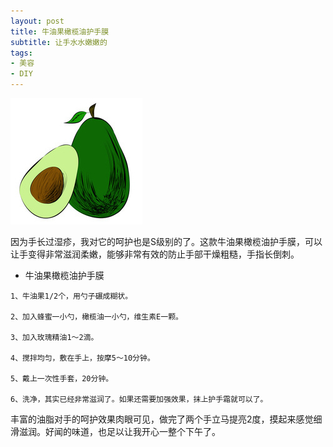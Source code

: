 ```yaml
---
layout: post
title: 牛油果橄榄油护手膜 
subtitle: 让手水水嫩嫩的
tags:
- 美容
- DIY
---
```


![](/img/avocado.jpg)

因为手长过湿疹，我对它的呵护也是S级别的了。这款牛油果橄榄油护手膜，可以让手变得非常滋润柔嫩，能够非常有效的防止手部干燥粗糙，手指长倒刺。

- 牛油果橄榄油护手膜

```
1、牛油果1/2个，用勺子碾成糊状。

2、加入蜂蜜一小勺，橄榄油一小勺，维生素E一颗。

3、加入玫瑰精油1～2滴。

4、搅拌均匀，敷在手上，按摩5～10分钟。

5、戴上一次性手套，20分钟。

6、洗净，其实已经非常滋润了。如果还需要加强效果，抹上护手霜就可以了。
```
丰富的油脂对手的呵护效果肉眼可见，做完了两个手立马提亮2度，摸起来感觉细滑滋润。好闻的味道，也足以让我开心一整个下午了。

